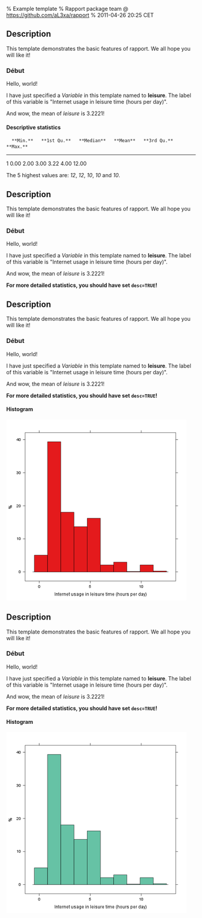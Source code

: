 % Example template
% Rapport package team @ https://github.com/aL3xa/rapport
% 2011-04-26 20:25 CET

## Description

This template demonstrates the basic features of rapport. We all hope
you will like it!

### Début

Hello, world!

I have just specified a *Variable* in this template named to
**leisure**. The label of this variable is "Internet usage in leisure
time (hours per day)".

And wow, the mean of *leisure* is 3.2221!

#### Descriptive statistics

      **Min.**   **1st Qu.**   **Median**   **Mean**   **3rd Qu.**   **Max.**
  --- ---------- ------------- ------------ ---------- ------------- ----------
  1   0.00       2.00          3.00         3.22       4.00          12.00

The 5 highest values are: *12*, *12*, *10*, *10* and *10*.

## Description

This template demonstrates the basic features of rapport. We all hope
you will like it!

### Début

Hello, world!

I have just specified a *Variable* in this template named to
**leisure**. The label of this variable is "Internet usage in leisure
time (hours per day)".

And wow, the mean of *leisure* is 3.2221!

**For more detailed statistics, you should have set `desc=TRUE`!**

## Description

This template demonstrates the basic features of rapport. We all hope
you will like it!

### Début

Hello, world!

I have just specified a *Variable* in this template named to
**leisure**. The label of this variable is "Internet usage in leisure
time (hours per day)".

And wow, the mean of *leisure* is 3.2221!

**For more detailed statistics, you should have set `desc=TRUE`!**

#### Histogram

![image](fe9021434b8db586fac253cd0fedbfc2.png)

## Description

This template demonstrates the basic features of rapport. We all hope
you will like it!

### Début

Hello, world!

I have just specified a *Variable* in this template named to
**leisure**. The label of this variable is "Internet usage in leisure
time (hours per day)".

And wow, the mean of *leisure* is 3.2221!

**For more detailed statistics, you should have set `desc=TRUE`!**

#### Histogram

![image](3f5075e30419f077ee974a022dd89e33.png)
